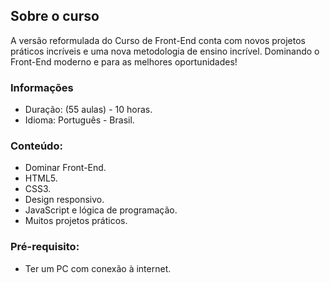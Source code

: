 ## Sobre o curso

A versão reformulada do Curso de Front-End conta com novos projetos práticos incríveis e uma nova metodologia de ensino incrível. Dominando o Front-End moderno e para as melhores oportunidades!

### Informações
  
* Duração: (55 aulas) - 10 horas.
* Idioma: Português - Brasil.


### Conteúdo:
* Dominar Front-End.
* HTML5.
* CSS3.
* Design responsivo.
* JavaScript e lógica de programação.
* Muitos projetos práticos.


### Pré-requisito:
* Ter um PC com conexão à internet.

